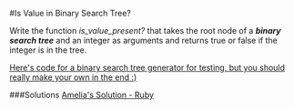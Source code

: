 #Is Value in Binary Search Tree?

Write the function *is_value_present?* that takes the root node of a ***binary search tree*** and an integer as arguments and returns true or false if the integer is in the tree. 

[Here's code for a binary search tree generator for testing, but you should really make your own in the end :)](https://github.com/adowns01/Intro-to-Whiteboarding-DBC/blob/master/solutions/bst_generator.rb)

###Solutions
[Amelia's Solution - Ruby](https://github.com/adowns01/Intro-to-Whiteboarding-DBC/blob/master/solutions/is_value_present_in_tree_amelia.rb)
